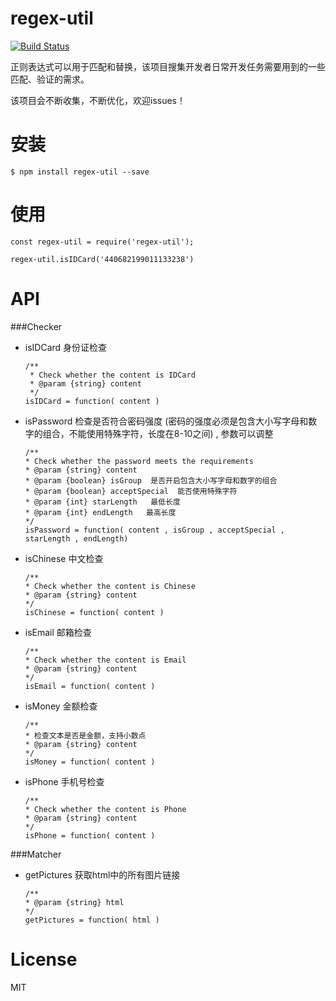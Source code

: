 # regex-util

[![Build Status](https://travis-ci.org/kelvv/regex-util.svg?branch=master)](https://travis-ci.org/kelvv/regex-util)

正则表达式可以用于匹配和替换，该项目搜集开发者日常开发任务需要用到的一些匹配、验证的需求。

该项目会不断收集，不断优化，欢迎issues！

# 安装

```
$ npm install regex-util --save
```

# 使用

```
const regex-util = require('regex-util');

regex-util.isIDCard('440682199011133238')
```

# API

###Checker

* isIDCard  身份证检查
    
    ```
    /**
     * Check whether the content is IDCard
     * @param {string} content
     */
    isIDCard = function( content )
    ```
* isPassword  检查是否符合密码强度 (密码的强度必须是包含大小写字母和数字的组合，不能使用特殊字符，长度在8-10之间) ,
  参数可以调整
    
    ```
   /**
   * Check whether the password meets the requirements
   * @param {string} content
   * @param {boolean} isGroup  是否开启包含大小写字母和数字的组合
   * @param {boolean} acceptSpecial  能否使用特殊字符
   * @param {int} starLength   最低长度
   * @param {int} endLength   最高长度
   */
   isPassword = function( content , isGroup , acceptSpecial , starLength , endLength)
    ```
* isChinese  中文检查
   
   ```
   /**
   * Check whether the content is Chinese
   * @param {string} content
   */
   isChinese = function( content )
    ```
 
* isEmail  邮箱检查
    
    ```
   /**
   * Check whether the content is Email
   * @param {string} content
   */
   isEmail = function( content )
    ```
* isMoney  金额检查
    
    ```
   /**
   * 检查文本是否是金额，支持小数点
   * @param {string} content
   */
   isMoney = function( content )
    ```
* isPhone  手机号检查
   
   ```
   /**
   * Check whether the content is Phone
   * @param {string} content
   */
   isPhone = function( content )
    ```

###Matcher

* getPictures  获取html中的所有图片链接

    ```
   /**
   * @param {string} html
   */
   getPictures = function( html )
    ```

# License

MIT
